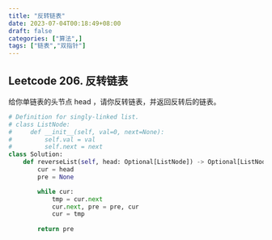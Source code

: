 ```yaml
---
title: "反转链表"
date: 2023-07-04T00:18:49+08:00
draft: false
categories: ["算法",]
tags: ["链表","双指针"]
---
```


## Leetcode 206. 反转链表
给你单链表的头节点 head ，请你反转链表，并返回反转后的链表。

<!--more-->

```python
# Definition for singly-linked list.
# class ListNode:
#     def __init__(self, val=0, next=None):
#         self.val = val
#         self.next = next
class Solution:
    def reverseList(self, head: Optional[ListNode]) -> Optional[ListNode]:
        cur = head
        pre = None

        while cur:
            tmp = cur.next
            cur.next, pre = pre, cur
            cur = tmp
        
        return pre

```
